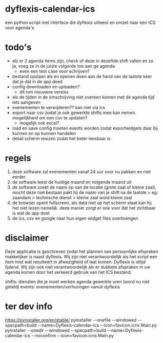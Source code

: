 # dyflexis-calendar-ics
een python script met interface die dyflexis uitleest en omzet naar een ICS voor agenda's

# todo's
- als er 2 agenda items zijn, check of deze in dezeflde shift vallen en zo ja, voeg ze in de juiste volgorde toe aan ge agenda
  - even een test case voor schrijven?
- bestand opslaan als en openen doen aan de hand van de laatste keer dat je dat in de app deed
- config downloaden en uploaden? 
  - dit ivm nieuwere versies
- als de tijden in de omschrijving niet overeen komen met de agenda tijd iets aangeven
- evenementen te verwijderen?? kan niet via ics
- export naar csv zodat je ook gewerkte shifts mee kan nemen. mogelijkheid om een csv te updaten? 
  - mogelijk ook excel?
- load en save config moeten events worden zodat exportwidgets daar bij kunnen en op kunnen handelen
- detail scherm resizen zodat het beter leesbaar is

# regels
1. deze software zal evenementen vanaf 24 uur voor nu pakken en niet eerder
2. de software leest de huidige maand en volgende maand uit
2. de software zoekt de naam op van de locatie (grote zaal of kleine zaal), mocht deze niet bestaan pakt hij de naam van je shift na de laatste >
    eg: zaandam > technische dienst > kleine zaal word kleine zaal
3. de browser opent fullscreen, als data niet op het scherm staat kan hij het niet lezen namelijk. 
    deze manier zorgt er ook voor dat het zichtbaar is wat de app doet
4. de ics, csv en google naar hun eigen widget files overbrengen

# disclaimer
Deze applicatie is geschreven zodat het plannen van persoonlijke afspraken makkelijker is naast dyflexis. Wij zijn niet verantwoordelijk als het script een item mist 
wat resulteert in afwezigheid of laat komen. Dyflexis is *altijd* lijdend. 
Wij zijn ook niet verantwoordelijk als er dubbele afspraken in uw agenda komen door het verkeerd gebruik van het ICS bestand.

shifts: 
    diensten die je moet werken
agenda
    gewerkte uren (word nu niet geteld)
events:
    evenementen/verhuringen vanuit dyflexis


# ter dev info
https://pyinstaller.org/en/stable/
pyinstaller --onefile --windowed --specpath=build --name=Dyflexis-calendar-ics --icon=favicon.icns Main.py
pyinstaller --onedir --windowed --specpath=build --name=Dyflexis-calendar-ics --noconfirm --icon=favicon.icns Main.py